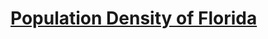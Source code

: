 # [Population Density of Florida](https://alexanderkhodanovich.github.io/population-density-of-florida/geomapping.html)
